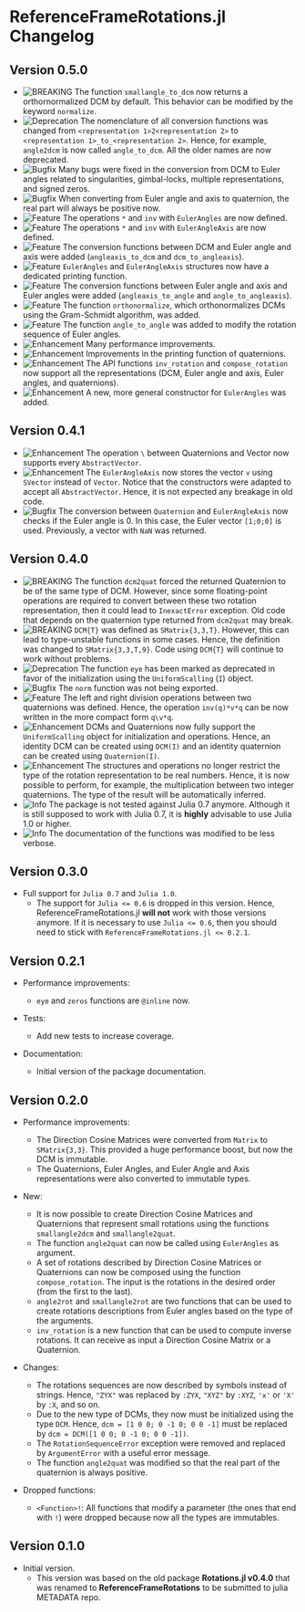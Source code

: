 ReferenceFrameRotations.jl Changelog
====================================

Version 0.5.0
-------------

- ![BREAKING][badge-breaking] The function `smallangle_to_dcm` now returns a
  orthornormalized DCM by default. This behavior can be modified by the keyword
  `normalize`.
- ![Deprecation][badge-deprecation] The nomenclature of all conversion functions
  was changed from `<representation 1>2<representation 2>` to
  `<representation 1>_to_<representation 2>`. Hence, for example, `angle2dcm` is
  now called `angle_to_dcm`. All the older names are now deprecated.
- ![Bugfix][badge-bugfix] Many bugs were fixed in the conversion from DCM to
  Euler angles related to singularities, gimbal-locks, multiple representations,
  and signed zeros.
- ![Bugfix][badge-bugfix] When converting from Euler angle and axis to
  quaternion, the real part will always be positive now.
- ![Feature][badge-feature] The operations `*` and `inv` with `EulerAngles` are
  now defined.
- ![Feature][badge-feature] The operations `*` and `inv` with `EulerAngleAxis`
  are now defined.
- ![Feature][badge-feature] The conversion functions between DCM and Euler angle
  and axis were added (`angleaxis_to_dcm` and `dcm_to_angleaxis`).
- ![Feature][badge-feature] `EulerAngles` and `EulerAngleAxis` structures now
  have a dedicated printing function.
- ![Feature][badge-feature] The conversion functions between Euler angle and
  axis and Euler angles were added (`angleaxis_to_angle` and
  `angle_to_angleaxis`).
- ![Feature][badge-feature] The function `orthonormalize`, which orthonormalizes
  DCMs using the Gram-Schmidt algorithm, was added.
- ![Feature][badge-feature] The function `angle_to_angle` was added to modify
  the rotation sequence of Euler angles.
- ![Enhancement][badge-enhancement] Many performance improvements.
- ![Enhancement][badge-enhancement] Improvements in the printing function of
  quaternions.
- ![Enhancement][badge-enhancement] The API functions `inv_rotation` and
  `compose_rotation` now support all the representations (DCM, Euler angle and
  axis, Euler angles, and quaternions).
- ![Enhancement][badge-enhancement] A new, more general constructor for
  `EulerAngles` was added.

Version 0.4.1
-------------

- ![Enhancement][badge-enhancement] The operation `\` between Quaternions and
  Vector now supports every `AbstractVector`.
- ![Enhancement][badge-enhancement] The `EulerAngleAxis` now stores the vector
  `v` using `SVector` instead of `Vector`. Notice that the constructors were
  adapted to accept all `AbstractVector`. Hence, it is not expected any
  breakage in old code.
- ![Bugfix][badge-bugfix] The conversion between `Quaternion` and
  `EulerAngleAxis` now checks if the Euler angle is 0. In this case, the Euler
  vector `[1;0;0]` is used. Previously, a vector with `NaN` was returned.

Version 0.4.0
-------------

- ![BREAKING][badge-breaking] The function `dcm2quat` forced the returned
  Quaternion to be of the same type of DCM. However, since some floating-point
  operations are required to convert between these two rotation representation,
  then it could lead to `InexactError` exception. Old code that depends on the
  quaternion type returned from `dcm2quat` may break.
- ![BREAKING][badge-breaking] `DCM{T}` was defined as `SMatrix{3,3,T}`. However,
  this can lead to type-unstable functions in some cases. Hence, the definition
  was changed to `SMatrix{3,3,T,9}`. Code using `DCM{T}` will continue to work
  without problems.
- ![Deprecation][badge-deprecation] The function `eye` has been marked as
  deprecated in favor of the initialization using the `UniformScalling` (`I`)
  object.
- ![Bugfix][badge-bugfix] The `norm` function was not being exported.
- ![Feature][badge-feature] The left and right division operations between two
  quaternions was defined. Hence, the operation `inv(q)*v*q` can be now written
  in the more compact form `q\v*q`.
- ![Enhancement][badge-enhancement] DCMs and Quaternions now fully support the
  `UniformScalling` object for initialization and operations. Hence, an identity
  DCM can be created using `DCM(I)` and an identity quaternion can be created
  using `Quaternion(I)`.
- ![Enhancement][badge-enhancement] The structures and operations no longer
  restrict the type of the rotation representation to be real numbers. Hence, it
  is now possible to perform, for example, the multiplication between two
  integer quaternions.  The type of the result will be automatically inferred.
- ![Info][badge-info] The package is not tested against Julia 0.7 anymore.
  Although it is still supposed to work with Julia 0.7, it is **highly**
  advisable to use Julia 1.0 or higher.
- ![Info][badge-info] The documentation of the functions was modified to be less
  verbose.

Version 0.3.0
-------------

- Full support for `Julia 0.7` and `Julia 1.0`.
    * The support for `Julia <= 0.6` is dropped in this version. Hence,
      ReferenceFrameRotations.jl **will not** work with those versions anymore.
      If it is necessary to use `Julia <= 0.6`, then you should need to stick
      with `ReferenceFrameRotations.jl <= 0.2.1`.

Version 0.2.1
-------------

- Performance improvements:
    * `eye` and `zeros` functions are `@inline` now.

- Tests:
    * Add new tests to increase coverage.

- Documentation:
    * Initial version of the package documentation.

Version 0.2.0
-------------

- Performance improvements:
    * The Direction Cosine Matrices were converted from `Matrix` to
      `SMatrix{3,3}`. This provided a huge performance boost, but now the DCM
      is immutable.
    * The Quaternions, Euler Angles, and Euler Angle and Axis representations
      were also converted to immutable types.

- New:
    * It is now possible to create Direction Cosine Matrices and Quaternions
      that represent small rotations using the functions `smallangle2dcm` and
      `smallangle2quat`.
    * The function `angle2quat` can now be called using `EulerAngles` as
      argument.
    * A set of rotations described by Direction Cosine Matrices or Quaternions
      can now be composed using the function `compose_rotation`. The input is
      the rotations in the desired order (from the first to the last).
    * `angle2rot` and `smallangle2rot` are two functions that can be used to
      create rotations descriptions from Euler angles based on the type of the
      arguments.
    * `inv_rotation` is a new function that can be used to compute inverse
      rotations. It can receive as input a Direction Cosine Matrix or a
      Quaternion.

- Changes:
    * The rotations sequences are now described by symbols instead of strings.
      Hence, `"ZYX"` was replaced by `:ZYX`, `"XYZ"` by `:XYZ`, `'x'` or `'X'`
      by `:X`, and so on.
    * Due to the new type of DCMs, they now must be initialized using the type
      `DCM`. Hence, `dcm = [1 0 0; 0 -1 0; 0 0 -1]` must be replaced by
      `dcm = DCM([1 0 0; 0 -1 0; 0 0 -1])`.
    * The `RotationSequenceError` exception were removed and replaced by
      `ArgumentError` with a useful error message.
    * The function `angle2quat` was modified so that the real part of the
      quaternion is always positive.

- Dropped functions:
    * `<Function>!`: All functions that modify a parameter (the ones that end
      with `!`) were dropped because now all the types are immutables.

Version 0.1.0
-------------

- Initial version.
    * This version was based on the old package **Rotations.jl v0.4.0** that
      was renamed to **ReferenceFrameRotations** to be submitted to julia
      METADATA repo.

[badge-breaking]: https://img.shields.io/badge/BREAKING-red.svg
[badge-deprecation]: https://img.shields.io/badge/Deprecation-orange.svg
[badge-feature]: https://img.shields.io/badge/Feature-green.svg
[badge-enhancement]: https://img.shields.io/badge/Enhancement-blue.svg
[badge-bugfix]: https://img.shields.io/badge/Bugfix-purple.svg
[badge-info]: https://img.shields.io/badge/Info-gray.svg
